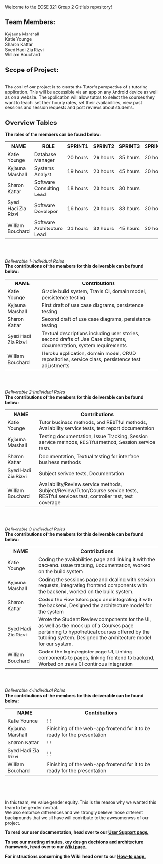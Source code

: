 Welcome to the ECSE 321 Group 2 GitHub repository!<br>

<h2>Team Members:</h2>
Kyjauna Marshall<br>
Katie Younge<br>
Sharon Kattar<br>
Syed Hadi Zia Rizvi<br>
William Bouchard<br>


<h2>Scope of Project:</h2><br>
The goal of our project is to create the Tutor's perspective of a tutoring application. 
This will be accessible via an app on any Android device as well as on a website. The application
will allow tutors to select the courses they want to teach, set their hourly rates, set their availabilities, view past sessions and session requests and post reviews about students.<br>

<h2>Overview Tables</h2>
<b>The roles of the members can be found below:</b>


<table>
  <tr>
    <th><b>NAME</th> 
    <th><b>ROLE</th>
    <th><b>SPRINT1</th>
    <th><b>SPRINT2</th>
    <th><b>SPRINT3</th>
    <th><b>SPRINT4</th>
  </tr>

  <tr>
    <td>Katie Younge</td>
    <td>Database Manager</td>
    <td>20 hours</td>
    <td>26 hours</td>
    <td>35 hours</td>
    <td>30 hours</td>
  </tr>
  
  <tr>
    <td>Kyjauna Marshall</td>
    <td>Systems Analyst</td>
    <td>19 hours</td>
    <td>23 hours</td>
    <td>45 hours</td>
    <td>30 hours</td>
  </tr>
  
  <tr>
    <td>Sharon Kattar</td>
    <td>Software Consulting Lead</td>
    <td>18 hours</td>
    <td>20 hours</td>
    <td>30 hours</td>
    <td></td>
  </tr>
    
  <tr>
    <td>Syed Hadi Zia Rizvi</td>
    <td>Software Developer</td>
    <td>16 hours</td>
    <td>20 hours</td>
    <td>33 hours</td>
    <td>30 hours</td>
  </tr>

  <tr>
    <td>William Bouchard</td>
    <td>Software Architecture Lead</td>
    <td>21 hours</td>
    <td>30 hours</td>
    <td>45 hours</td>
    <td>30 hours</td>
  </tr>
  
 </table><br/><br/>
  
<i>Deliverable 1-Individual Roles</i></br>
<b>The contributions of the members for this deliverable can be found below:</b>

<table>
  <tr>
    <th><b>NAME</th> 
    <th><b>Contributions</th>
  </tr>

  <tr>
    <td>Katie Younge</td>
    <td>Gradle build system, Travis CI, domain model, persistence testing</td>
  </tr>
  
  <tr>
    <td>Kyjauna Marshall</td>
    <td>First draft of use case diagrams, persistence testing</td>
  </tr>
  
  <tr>
    <td>Sharon Kattar</td>
    <td>Second draft of use case diagrams, persistence testing</td>
  </tr>
  
  <tr>
    <td>Syed Hadi Zia Rizvi</td>
    <td>Textual descriptions including user stories, second drafts of Use Case diagrams, documentation, system requirements</td>
  </tr>

  <tr>
    <td>William Bouchard</td>
    <td>Heroku application, domain model, CRUD repositories, service class, persistence test adjustments</td>
  </tr>
  
</table><br/><br/>


<i>Deliverable 2-Individual Roles</i></br>
<b>The contributions of the members for this deliverable can be found below:</b>
<table>
  <tr>
    <th><b>NAME</th> 
    <th><b>Contributions</th>
  </tr>

  <tr>
    <td>Katie Younge</td>
    <td>Tutor business methods, and RESTful methods, Availability service tests, test report documentaion </td>
  </tr>
  
  <tr>
    <td>Kyjauna Marshall</td>
    <td>Testing documentation, Issue Tracking, Session service methods, RESTful method, Session service tests</td>
  </tr>

  <tr>
    <td>Sharon Kattar</td>
    <td>Documentation, Textual testing for interface business methods</td>
  </tr>

  <tr>
    <td>Syed Hadi Zia Rizvi</td>
    <td>Subject serivce tests, Documentation</td>
  </tr>
    
  <tr>
    <td>William Bouchard</td>
    <td>Availability/Review service methods, Subject/Review/Tutor/Course service tests, RESTful services test, controller test, test coverage</td>
  </tr>
  
</table><br/><br/>

<i>Deliverable 3-Individual Roles</i></br>
<b>The contributions of the members for this deliverable can be found below:</b>
<table>
  <tr>
    <th><b>NAME</th> 
    <th><b>Contributions</th>
  </tr>

  <tr>
    <td>Katie Younge</td>
    <td>Coding the availabilities page and linking it with the backend. Issue tracking, Documentation, Worked on the build system</td>
  </tr>
  
  <tr>
    <td>Kyjauna Marshall</td>
    <td>Coding the sessions page and dealing with session requests, integrating frontend components with the backend, worked on the build system.</td>
  </tr>

  <tr>
    <td>Sharon Kattar</td>
    <td>Coded the view tutors page and integrating it with the backend, Designed the architecture model for the system</td>
  </tr>

  <tr>
    <td>Syed Hadi Zia Rizvi</td>
    <td>Wrote the Student Review components for the UI, as well as the mock up of a Courses page pertaining to hypothetical courses offered by the tutoring system. Designed the architecture model for our system. </td>
  </tr>
    
  <tr>
    <td>William Bouchard</td>
    <td> Coded the login/register page UI, Linking components to pages, linking frontend to backend, Worked on travis CI continous integration</td>
  </tr>
  
</table><br/><br/>

<i>Deliverable 4-Individual Roles</i></br>
<b>The contributions of the members for this deliverable can be found below:</b>
<table>
  <tr>
    <th><b>NAME</th> 
    <th><b>Contributions</th>
  </tr>

  <tr>
    <td>Katie Younge</td>
    <td>!!!</td>
  </tr>
  
  <tr>
    <td>Kyjauna Marshall</td>
    <td>Finishing of the web-app frontend for it to be ready for the presentation</td>
  </tr>

  <tr>
    <td>Sharon Kattar</td>
    <td>!!!</td>
  </tr>

  <tr>
    <td>Syed Hadi Zia Rizvi</td>
    <td>!!!</td>
  </tr>
    
  <tr>
    <td>William Bouchard</td>
    <td> Finishing of the web-app frontend for it to be ready for the presentation</td>
  </tr>
  
</table><br/><br/>


<br>In this team, we value gender equity. This is the reason why we wanted this team to be gender neutral.
<br>We also embrace differences and we strongly believe those different backgrounds that we all have will contribute to the awesomeness of our project.</br>

<b>To read our user documentation, head over to our <a href="https://github.com//McGill-ECSE321-Fall2019/project-group-2/wiki/User-Support">User Support page.</a><br></b>

<b>To see our meeting minutes, key design decisions and architecture
framework, head over to our <a href="https://github.com/McGill-ECSE321-Fall2019/project-group-2/wiki">Wiki page.</a><br></b>

<b>For instructions concerning the Wiki, head over to our <a href="https://github.com/McGill-ECSE321-Fall2019/project-group-2/wiki/How-To">How-to page.</a></b>
